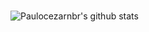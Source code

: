 ###  

 ![Paulocezarnbr's github stats](https://github-readme-stats.vercel.app/api?username=paulocezarnbr&count_private=true&include_all_commits=true&show_icons=true&theme=merko) 
 
<!--
**paulocezarnbr/paulocezarnbr** is a ✨ _special_ ✨ repository because its `README.md` (this file) appears on your GitHub profile.

Here are some ideas to get you started:

- 🔭 I’m currently working on ...
- 🌱 I’m currently learning ...
- 👯 I’m looking to collaborate on ...
- 🤔 I’m looking for help with ...
- 💬 Ask me about ...
- 📫 How to reach me: ...
- 😄 Pronouns: ...
- ⚡ Fun fact: ...
-->
